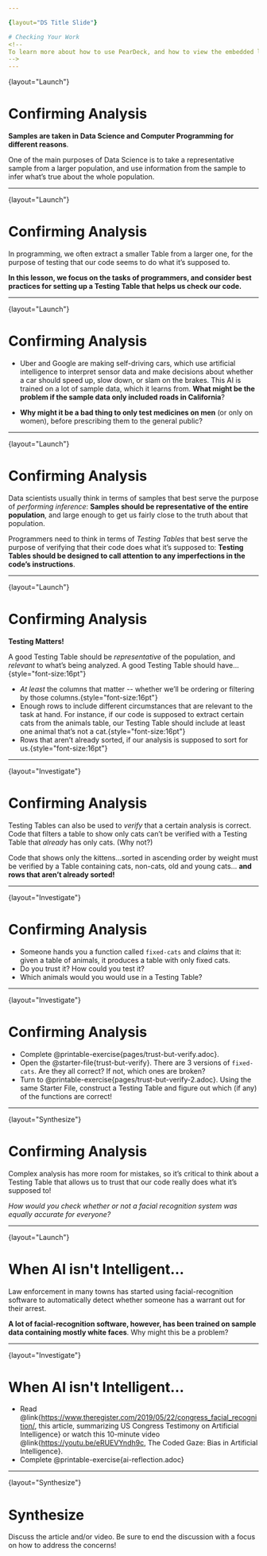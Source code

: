 ```yaml
---

{layout="DS Title Slide"}

# Checking Your Work
<!--
To learn more about how to use PearDeck, and how to view the embedded links on these slides without going into present mode visit https://help.peardeck.com/en
-->
---
```

{layout="Launch"}
# Confirming Analysis
**Samples are taken in Data Science and Computer Programming for different reasons**. 

One of the main purposes of Data Science is to take a representative sample from a larger population, and use information from the sample to infer what’s true about the whole population. 

---
{layout="Launch"}
# Confirming Analysis
In programming, we often extract a smaller Table from a larger one, for the purpose of testing that our code seems to do what it’s supposed to. 

**In this lesson, we focus on the tasks of programmers, and consider best practices for setting up a Testing Table that helps us check our code.**

<!--

-->
---
{layout="Launch"}
# Confirming Analysis
* Uber and Google are making self-driving cars, which use artificial intelligence to interpret sensor data and make decisions about whether a car should speed up, slow down, or slam on the brakes. This AI is trained on a lot of sample data, which it learns from. **What might be the problem if the sample data only included roads in California**?

* **Why might it be a bad thing to only test medicines on men** (or only on women), before prescribing them to the general public?
<!--

-->
---
{layout="Launch"}
# Confirming Analysis

Data scientists usually think in terms of samples that best serve the purpose of _performing inference_: **Samples should be representative of the entire population**, and large enough to get us fairly close to the truth about that population. 

Programmers need to think in terms of _Testing Tables_ that best serve the purpose of verifying that their code does what it’s supposed to: **Testing Tables should be designed to call attention to any imperfections in the code’s instructions**.

---
{layout="Launch"}
# Confirming Analysis
**Testing Matters!**

A good Testing Table should be _representative_ of the population, and _relevant_ to what’s being analyzed. A good Testing Table should have...{style="font-size:16pt"}

- _At least_ the columns that matter -- whether we’ll be ordering or filtering by those columns.{style="font-size:16pt"}
- Enough rows to include different circumstances that are relevant to the task at hand. For instance, if our code is supposed to extract certain cats from the animals table, our Testing Table should include at least one animal that’s not a cat.{style="font-size:16pt"}
- Rows that aren’t already sorted, if our analysis is supposed to sort for us.{style="font-size:16pt"}
<!--

-->
---
{layout="Investigate"}
# Confirming Analysis

Testing Tables can also be used to _verify_ that a certain analysis is correct. Code that filters a table to show only cats can’t be verified with a Testing Table that _already_ has only cats. (Why not?)

Code that shows only the kittens...sorted in ascending order by weight must be verified by a Table containing cats, non-cats, old and young cats... __and rows that aren’t already sorted!__

<!--

-->
---
{layout="Investigate"}
# Confirming Analysis

* Someone hands you a function called `fixed-cats` and _claims_ that it: given a table of animals, it produces a table with only fixed cats.
* Do you trust it? How could you test it?
* Which animals would you would use in a Testing Table?
---
{layout="Investigate"}
# Confirming Analysis

* Complete @printable-exercise{pages/trust-but-verify.adoc}.
* Open the @starter-file{trust-but-verify}. There are 3 versions of `fixed-cats`. Are they all correct? If not, which ones are broken?
* Turn to @printable-exercise{pages/trust-but-verify-2.adoc}. Using the same Starter File, construct a Testing Table and figure out which (if any) of the functions are correct!

<!--

-->
---
{layout="Synthesize"}
# Confirming Analysis

Complex analysis has more room for mistakes, so it’s critical to think about a Testing Table that allows us to trust that our code really does what it’s supposed to!

*How would you check whether or not a facial recognition system was equally accurate for everyone?*

<!--

-->
---
{layout="Launch"}
# When AI isn't Intelligent... 

Law enforcement in many towns has started using facial-recognition software to automatically detect whether someone has a warrant out for their arrest. 

**A lot of facial-recognition software, however, has been trained on sample data containing mostly white faces**. Why might this be a problem?

<!--

-->
---
{layout="Investigate"}
# When AI isn't Intelligent... 

- Read @link{https://www.theregister.com/2019/05/22/congress_facial_recognition/, this article, summarizing US Congress Testimony on Artificial Intelligence} or watch this 10-minute video @link{https://youtu.be/eRUEVYndh9c, The Coded Gaze: Bias in Artificial Intelligence}.
- Complete @printable-exercise{ai-reflection.adoc}


---
{layout="Synthesize"}
# Synthesize

Discuss the article and/or video. Be sure to end the discussion with a focus on how to address the concerns!

<!--

-->
